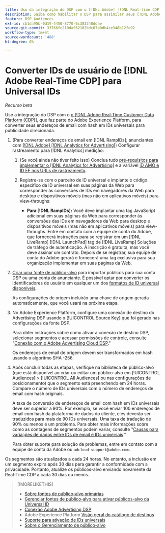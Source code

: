```yaml
---
title: Uso da integração do DSP com o [!DNL Adobe] [!DNL Real-time CDP]
description: Saiba como habilitar o DSP para assimilar seus [!DNL Adobe] [!DNL Real-time CDP] segmentos primários.
feature: DSP Audiences
exl-id: cb1da95b-0d19-4450-8770-6c383248ddae
source-git-commit: 33766fc210da032102bdc07a0db4ce348b12fe92
workflow-type: tm+mt
source-wordcount: '488'
ht-degree: 0%

---
```


# Converter IDs de usuário de [!DNL Adobe Real-Time CDP] para Universal IDs

*Recurso beta*

Use a integração do DSP com o [o [!DNL Adobe Real-Time Customer Data Platform (CDP)]](https://experienceleague.adobe.com/docs/experience-platform/rtcdp/overview.html?lang=pt-BR), que faz parte do Adobe Experience Platform, para converter seus endereços de email com hash em IDs universais para publicidade direcionada.

1. (Para converter endereços de email em [!DNL RampIDs]<!-- or [!DNL ID5] IDs -->; anunciantes com [[!DNL Adobe] [!DNL Analytics for Advertising]](/help/integrations/analytics/overview.md)) Configurar rastreamento para [!DNL Analytics] medição:

   1. (Se você ainda não tiver feito isso) Conclua tudo [pré-requisitos para implementar o [!DNL Analytics for Advertising]](/help/integrations/analytics/prerequisites.md) e a variável [ID AMO e ID EF nos URLs de rastreamento](/help/integrations/analytics/ids.md).

   1. Registre-se com o parceiro de ID universal e implante o código específico da ID universal em suas páginas da Web para corresponder às conversões de IDs em navegadores da Web para desktop e dispositivos móveis (mas não em aplicativos móveis) para view-throughs:

      * **Para [!DNL RampIDs]:** Você deve implantar uma tag JavaScript adicional em suas páginas da Web para corresponder às conversões das IDs em navegadores da Web para desktop e dispositivos móveis (mas não em aplicativos móveis) para view-throughs. Entre em contato com a equipe de conta do Adobe, que fornecerá instruções para se registrar em um [!DNL LiveRamp] [!DNL LaunchPad] tag de [!DNL LiveRamp] Soluções de tráfego de autenticação. A inscrição é gratuita, mas você deve assinar um contrato. Depois de se registrar, sua equipe de conta do Adobe gerará e fornecerá uma tag exclusiva para sua organização implementar em suas páginas da Web.

1. [Criar uma fonte de público-alvo](source-manage.md) para importar públicos para sua conta DSP ou uma conta de anunciante. É possível optar por converter os identificadores de usuário em qualquer um dos [formatos de ID universal disponíveis](source-about.md).

   As configurações de origem incluirão uma chave de origem gerada automaticamente, que você usará na próxima etapa.

1. No Adobe Experience Platform, configure uma conexão de destino do Advertising DSP usando o [!UICONTROL Source Key] que foi gerado nas configurações da fonte DSP.

   Para obter instruções sobre como ativar a conexão de destino DSP, selecionar segmentos e acessar permissões de controle, consulte &quot;[Conexão com o Adobe Advertising Cloud DSP](https://experienceleague.adobe.com/docs/experience-platform/destinations/catalog/advertising/adobe-advertising-cloud-connection.html).&quot;

   Os endereços de email de origem devem ser transformados em hash usando o algoritmo SHA -256.

1. Após concluir todas as etapas, verifique na biblioteca de público-alvo (que está disponível ao criar ou editar um público-alvo em [!UICONTROL Audiences] > [!UICONTROL All Audiences] ou nas configurações de posicionamento) que o segmento está preenchendo em 24 horas. Compare o número de IDs universais com o número de endereços de email com hash originais.

   A taxa de conversão de endereços de email com hash em IDs universais deve ser superior a 90%. Por exemplo, se você enviar 100 endereços de email com hash da plataforma de dados do cliente, eles deverão ser traduzidos para mais de 90 IDs universais. Uma taxa de tradução de 90% ou menos é um problema. Para obter mais informações sobre como as contagens de segmentos podem variar, consulte &quot;[Causas para variações de dados entre IDs de email e IDs universais](#universal-ids-data-variances).&quot;

   Para obter suporte para solução de problemas, entre em contato com a equipe de conta da Adobe ou `adcloud-support@adobe.com`.

Os segmentos são atualizados a cada 24 horas. No entanto, a inclusão em um segmento expira após 30 dias para garantir a conformidade com a privacidade. Portanto, atualize os públicos-alvo enviando novamente da Real-Time CDP a cada 30 dias ou menos.

>[!MORELIKETHIS]
>
>* [Sobre fontes de público-alvo primárias](/help/dsp/audiences/sources/source-about.md)
>* [Gerenciar fontes de público-alvo para ativar públicos-alvo da Universal ID](source-manage.md)
>* [Conexão Adobe Advertising DSP](https://experienceleague.adobe.com/docs/experience-platform/destinations/catalog/advertising/adobe-advertising-cloud-connection.html)
>* Adobe Experience Platform [Visão geral do catálogo de destinos](https://experienceleague.adobe.com/docs/experience-platform/destinations/catalog/overview.html)
>* [Suporte para ativação de IDs universais](/help/dsp/audiences/universal-ids.md)
>* [Sobre o Gerenciamento de público-alvo](/help/dsp/audiences/audience-about.md)

